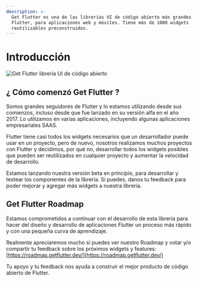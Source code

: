 ```yaml
---
description: >-
  Get Flutter es una de las librerías UI de código abierto más grandes de
  Flutter, para aplicaciones web y móviles. Tiene más de 1000 widgets
  reutilizables preconstruidos.
---
```


# Introducción

![Get Flutter librer&#xED;a UI de c&#xF3;digo abierto](https://ik.imagekit.io/ionicfirebaseapp/docs/tr:dpr-auto,tr:w-auto-1300/github-settings_2_6MxhZpdf5.png)

## ¿ Cómo comenzó Get Flutter ?

Somos grandes seguidores de Flutter y lo estamos utilizando desde sus comienzos, incluso desde que fue lanzado en su versión alfa en el año 2017. Lo utilizamos en varias aplicaciones, incluyendo algunas aplicaciones empresariales SAAS.

Flutter tiene casi todos los widgets necesarios que un desarrollador puede usar en un proyecto, pero de nuevo, nosotros realizamos muchos proyectos con Flutter y decidimos, por qué no, desarrollar todos los widgets posibles que pueden ser reutilizados en cualquier proyecto y aumentar la velocidad de desarrollo.

Estamos lanzando nuestra versión beta en principio, para desarrollar y testear los componentes de la librería. Si puedes, danos tu feedback para poder mejorar y agregar más widgets a nuestra librería.

## Get Flutter Roadmap

Estamos comprometidos a continuar con el desarrollo de esta librería para hacer del diseño y desarrollo de aplicaciones Flutter un proceso más rápido y con una pequeña curva de aprendizaje.

Realmente apreciaremos mucho si puedes ver nuestro Roadmap y votar y/o compartir tu feedback sobre los próximos widgets y features: [https://roadmap.getflutter.dev/](https://roadmap.getflutter.dev/)

Tu apoyo y tu feedback nos ayuda a construir el mejor producto de código abierto de Flutter.

